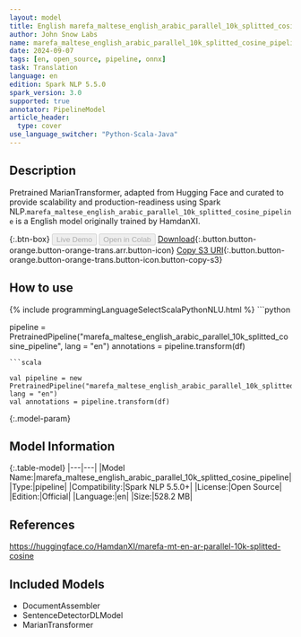 ```yaml
---
layout: model
title: English marefa_maltese_english_arabic_parallel_10k_splitted_cosine_pipeline pipeline MarianTransformer from HamdanXI
author: John Snow Labs
name: marefa_maltese_english_arabic_parallel_10k_splitted_cosine_pipeline
date: 2024-09-07
tags: [en, open_source, pipeline, onnx]
task: Translation
language: en
edition: Spark NLP 5.5.0
spark_version: 3.0
supported: true
annotator: PipelineModel
article_header:
  type: cover
use_language_switcher: "Python-Scala-Java"
---
```


## Description

Pretrained MarianTransformer, adapted from Hugging Face and curated to provide scalability and production-readiness using Spark NLP.`marefa_maltese_english_arabic_parallel_10k_splitted_cosine_pipeline` is a English model originally trained by HamdanXI.

{:.btn-box}
<button class="button button-orange" disabled>Live Demo</button>
<button class="button button-orange" disabled>Open in Colab</button>
[Download](https://s3.amazonaws.com/auxdata.johnsnowlabs.com/public/models/marefa_maltese_english_arabic_parallel_10k_splitted_cosine_pipeline_en_5.5.0_3.0_1725740732814.zip){:.button.button-orange.button-orange-trans.arr.button-icon}
[Copy S3 URI](s3://auxdata.johnsnowlabs.com/public/models/marefa_maltese_english_arabic_parallel_10k_splitted_cosine_pipeline_en_5.5.0_3.0_1725740732814.zip){:.button.button-orange.button-orange-trans.button-icon.button-copy-s3}

## How to use



<div class="tabs-box" markdown="1">
{% include programmingLanguageSelectScalaPythonNLU.html %}
```python

pipeline = PretrainedPipeline("marefa_maltese_english_arabic_parallel_10k_splitted_cosine_pipeline", lang = "en")
annotations =  pipeline.transform(df)   

```
```scala

val pipeline = new PretrainedPipeline("marefa_maltese_english_arabic_parallel_10k_splitted_cosine_pipeline", lang = "en")
val annotations = pipeline.transform(df)

```
</div>

{:.model-param}
## Model Information

{:.table-model}
|---|---|
|Model Name:|marefa_maltese_english_arabic_parallel_10k_splitted_cosine_pipeline|
|Type:|pipeline|
|Compatibility:|Spark NLP 5.5.0+|
|License:|Open Source|
|Edition:|Official|
|Language:|en|
|Size:|528.2 MB|

## References

https://huggingface.co/HamdanXI/marefa-mt-en-ar-parallel-10k-splitted-cosine

## Included Models

- DocumentAssembler
- SentenceDetectorDLModel
- MarianTransformer